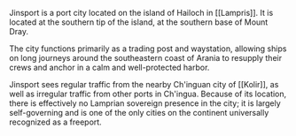 Jinsport is a port city located on the island of Hailoch in [[Lampris]]. It is located at the southern tip of the island, at the southern base of Mount Dray. 

The city functions primarily as a trading post and waystation, allowing ships on long journeys around the southeastern coast of Arania to resupply their crews and anchor in a calm and well-protected harbor. 

Jinsport sees regular traffic from the nearby Ch'inguan city of [[Kolir]], as well as irregular traffic from other ports in Ch'ingua. Because of its location, there is effectively no Lamprian sovereign presence in the city; it is largely self-governing and is one of the only cities on the continent universally recognized as a freeport. 